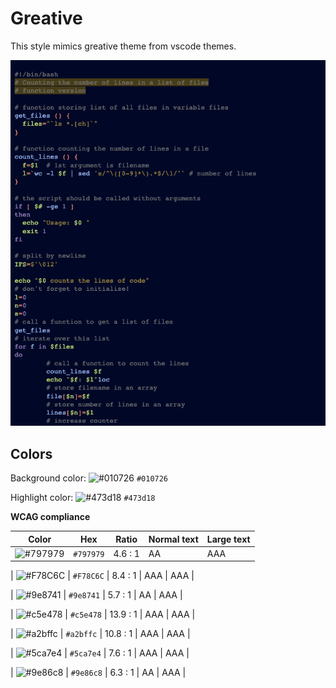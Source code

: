 # Greative

This style mimics greative theme from vscode themes.

![Screenshot of the greative theme in a bash script](./images/greative.png)

## Colors

Background color: ![#010726](https://via.placeholder.com/20/010726/010726.png) `#010726`

Highlight color: ![#473d18](https://via.placeholder.com/20/473d18/473d18.png) `#473d18`

**WCAG compliance**

| Color                                                        | Hex       | Ratio   | Normal text | Large text |
| ------------------------------------------------------------ | --------- | ------- | ----------- | ---------- |
| ![#797979](https://via.placeholder.com/20/797979/797979.png) | `#797979` | 4.6 : 1 | AA          | AAA        |

| ![#F78C6C](https://via.placeholder.com/20/F78C6C/F78C6C.png) | `#F78C6C` | 8.4 : 1 | AAA | AAA |

| ![#9e8741](https://via.placeholder.com/20/9e8741/9e8741.png) | `#9e8741` | 5.7 : 1 | AA | AAA |

| ![#c5e478](https://via.placeholder.com/20/c5e478/c5e478.png) | `#c5e478` | 13.9 : 1 | AAA | AAA |

| ![#a2bffc](https://via.placeholder.com/20/a2bffc/a2bffc.png) | `#a2bffc` | 10.8 : 1 | AAA | AAA |

| ![#5ca7e4](https://via.placeholder.com/20/5ca7e4/5ca7e4.png) | `#5ca7e4` | 7.6 : 1 | AAA | AAA |

| ![#9e86c8](https://via.placeholder.com/20/9e86c8/9e86c8.png) | `#9e86c8` | 6.3 : 1 | AA | AAA |
